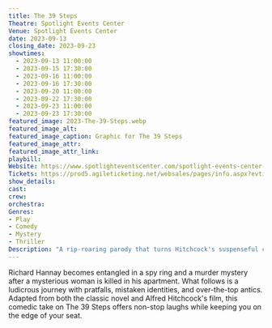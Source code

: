 ```yaml
---
title: The 39 Steps
Theatre: Spotlight Events Center
Venue: Spotlight Events Center
date: 2023-09-13
closing_date: 2023-09-23
showtimes:
  - 2023-09-13 11:00:00
  - 2023-09-15 17:30:00
  - 2023-09-16 11:00:00
  - 2023-09-16 17:30:00
  - 2023-09-20 11:00:00
  - 2023-09-22 17:30:00
  - 2023-09-23 11:00:00
  - 2023-09-23 17:30:00
featured_image: 2023-The-39-Steps.webp
featured_image_alt: 
featured_image_caption: Graphic for The 39 Steps
featured_image_attr: 
featured_image_attr_link: 
playbill:
Website: https://www.spotlighteventscenter.com/spotlight-events-center-events/live-performances
Tickets: https://prod5.agileticketing.net/websales/pages/info.aspx?evtinfo=315282~4fdd59c7-9110-4ffd-b8a6-d23e78529eda&epguid=48158bf0-1999-4cdd-91a8-db7c5f2d335f&
show_details: 
cast:
crew:
orchestra:
Genres:
- Play
- Comedy
- Mystery
- Thriller
Description: "A rip-roaring parody that turns Hitchcock's suspenseful classic into a comedic caper."
---
```

Richard Hannay becomes entangled in a spy ring and a murder mystery after a mysterious woman is killed in his apartment. What follows is a ludicrous journey with pratfalls, mistaken identities, and over-the-top antics. Adapted from both the classic novel and Alfred Hitchcock's film, this comedic take on The 39 Steps offers non-stop laughs while keeping you on the edge of your seat.
